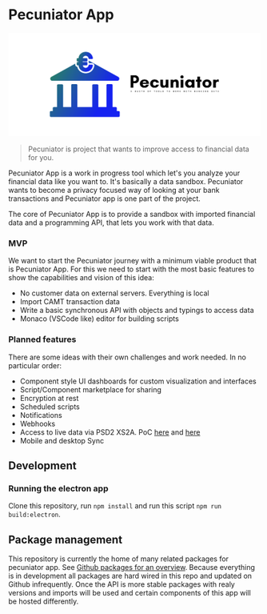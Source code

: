# Pecuniator App

![logo](/cover.png "Pecuniator Logo")

> Pecuniator is project that wants to improve access to financial data for you.

Pecuniator App is a work in progress tool which let's you analyze your financial data like you want to. It's basically a data sandbox. Pecuniator wants to become a privacy focused way of looking at your bank transactions and Pecuniator app is one part of the project.

The core of Pecuniator App is to provide a sandbox with imported financial data and a programming API, that lets you work with that data.

### MVP

We want to start the Pecuniator journey with a minimum viable product that is Pecuniator App. For this we need to start with the most basic features to show the capabilities and vision of this idea:

* No customer data on external servers. Everything is local
* Import CAMT transaction data
* Write a basic synchronous API with objects and typings to access data
* Monaco (VSCode like) editor for building scripts

### Planned features

There are some ideas with their own challenges and work needed. In no particular order:

* Component style UI dashboards for custom visualization and interfaces
* Script/Component marketplace for sharing
* Encryption at rest
* Scheduled scripts
* Notifications
* Webhooks
* Access to live data via PSD2 XS2A. PoC [here](https://github.com/Merzlabs/pycuniator) and [here](https://github.com/Merzlabs/pecuniatordotgo)
* Mobile and desktop Sync

## Development

### Running the electron app

Clone this repository, run `npm install` and run this script `npm run build:electron`.

## Package management

This repository is currently the home of many related packages for pecuniator app. See [Github packages for an overview](https://github.com/orgs/Merzlabs/packages). Because everything is in development all packages are hard wired in this repo and updated on Github infrequently. Once the API is more stable packages with realy versions and imports will be used and certain components of this app will be hosted differently.
